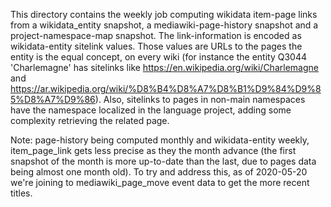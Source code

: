 This directory contains the weekly job computing wikidata item-page links
from a wikidata_entity snapshot, a mediawiki-page-history snapshot and
a project-namespace-map snapshot.
The link-information is encoded as wikidata-entity sitelink values. Those
values are URLs to the pages the entity is the equal concept, on every wiki
(for instance the entity Q3044 'Charlemagne' has sitelinks like
https://en.wikipedia.org/wiki/Charlemagne and
https://ar.wikipedia.org/wiki/%D8%B4%D8%A7%D8%B1%D9%84%D9%85%D8%A7%D9%86).
Also, sitelinks to pages in non-main namespaces have the namespace localized
in the language project, adding some complexity retrieving the related page.

Note: page-history being computed monthly and wikidata-entity weekly,
item_page_link gets less precise as they the month advance (the first snapshot
of the month is more up-to-date than the last, due to pages data being almost
one month old). To try and address this, as of 2020-05-20 we're joining to
mediawiki_page_move event data to get the more recent titles.

